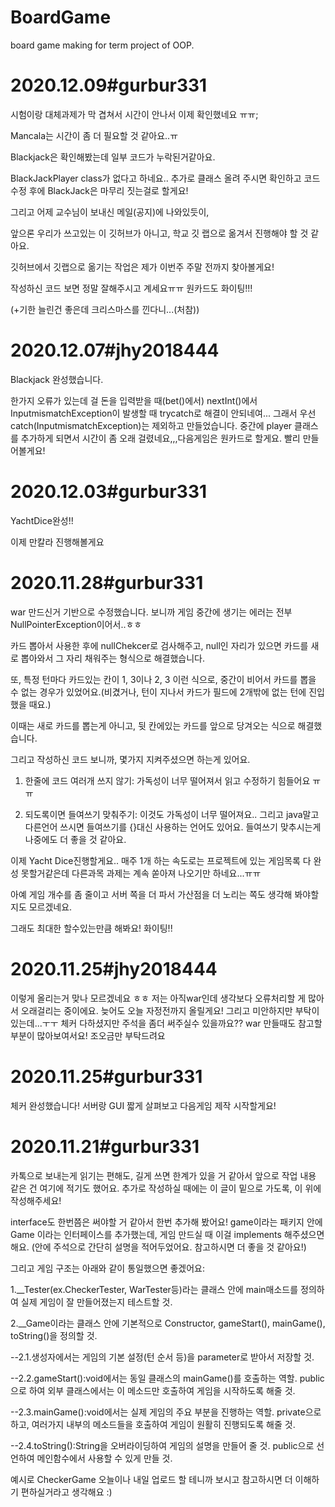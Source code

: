# BoardGame
board game making for term project of OOP.

# 2020.12.09#gurbur331
시험이랑 대체과제가 막 겹쳐서 시간이 안나서 이제 확인했네요 ㅠㅠ;

Mancala는 시간이 좀 더 필요할 것 같아요..ㅠ

Blackjack은 확인해봤는데 일부 코드가 누락된거같아요.

BlackJackPlayer class가 없다고 하네요.. 추가로 클래스 올려 주시면 확인하고 코드 수정 후에 BlackJack은 마무리 짓는걸로 할게요!

그리고 어제 교수님이 보내신 메일(공지)에 나와있듯이,

앞으론 우리가 쓰고있는 이 깃허브가 아니고, 학교 깃 랩으로 옮겨서 진행해야 할 것 같아요.

깃허브에서 깃랩으로 옮기는 작업은 제가 이번주 주말 전까지 찾아볼게요!

작성하신 코드 보면 정말 잘해주시고 계세요ㅠㅠ 원카드도 화이팅!!!

(+기한 늘린건 좋은데 크리스마스를 낀다니...(처참))

# 2020.12.07#jhy2018444
Blackjack 완성했습니다.

한가지 오류가 있는데 걸 돈을 입력받을 때(bet()에서) nextInt()에서 InputmismatchException이 발생할 때 trycatch로 해결이 안되네여...
그래서 우선 catch(InputmismatchException)는 제외하고 만들었습니다. 
중간에 player 클래스를 추가하게 되면서 시간이 좀 오래 걸렸네요,,,다음게임은 원카드로 할게요. 빨리 만들어볼게요!

# 2020.12.03#gurbur331

YachtDice완성!!

이제 만칼라 진행해볼게요

# 2020.11.28#gurbur331

war 만드신거 기반으로 수정했습니다. 보니까 게임 중간에 생기는 에러는 전부 NullPointerException이어서..ㅎㅎ

카드 뽑아서 사용한 후에 nullChekcer로 검사해주고, null인 자리가 있으면 카드를 새로 뽑아와서 그 자리 채워주는 형식으로 해결했습니다.

또, 특정 턴마다 카드있는 칸이 1, 3이나 2, 3 이런 식으로, 중간이 비어서 카드를 뽑을 수 없는 경우가 있었어요.(비겼거나, 턴이 지나서 카드가 필드에 2개밖에 없는 턴에 진입했을 때요.)

이때는 새로 카드를 뽑는게 아니고, 뒷 칸에있는 카드를 앞으로 당겨오는 식으로 해결했습니다.

그리고 작성하신 코드 보니까, 몇가지 지켜주셨으면 하는게 있어요.

1. 한줄에 코드 여러개 쓰지 않기: 가독성이 너무 떨어져서 읽고 수정하기 힘들어요 ㅠㅠ

2. 되도록이면 들여쓰기 맞춰주기: 이것도 가독성이 너무 떨어져요.. 그리고 java말고 다른언어 쓰시면 들여쓰기를 {}대신 사용하는 언어도 있어요. 들여쓰기 맞추시는게 나중에도 더 좋을 것 같아요.

이제 Yacht Dice진행할게요.. 매주 1개 하는 속도로는 프로젝트에 있는 게임목록 다 완성 못할거같은데 다른과목 과제는 계속 쏟아져 나오기만 하네요...ㅠㅠ

아예 게임 개수를 좀 줄이고 서버 쪽을 더 파서 가산점을 더 노리는 쪽도 생각해 봐야할지도 모르겠네요.

그래도 최대한 할수있는만큼 해봐요! 화이팅!!

# 2020.11.25#jhy2018444

이렇게 올리는거 맞나 모르겠네요 ㅎㅎ 저는 아직war인데 생각보다 오류처리할 게 많아서 오래걸리는 중이에요. 늦어도 오늘 자정전까지 올릴게요!
그리고 미안하지만 부탁이 있는데...ㅜㅜ 체커 다하셨지만 주석을 좀더 써주실수 있을까요?? war 만들때도 참고할 부분이 많아보여서요! 조오금만 부탁드려요

# 2020.11.25#gurbur331

체커 완성했습니다! 서버랑 GUI 짧게 살펴보고 다음게임 제작 시작할게요!

# 2020.11.21#gurbur331

카톡으로 보내는게 읽기는 편해도, 길게 쓰면 한계가 있을 거 같아서 앞으로 작업 내용 같은 건 여기에 적기도 했어요. 추가로 작성하실 때에는 이 글이 밑으로 가도록, 이 위에 작성해주세요!

interface도 한번쯤은 써야할 거 같아서 한번 추가해 봤어요!
game이라는 패키지 안에 Game 이라는 인터페이스를 추가했는데, 게임 만드실 때 이걸 implements 해주셨으면 해요.
(안에 주석으로 간단히 설명을 적어두었어요. 참고하시면 더 좋을 것 같아요!)

그리고 게임 구조는 아래와 같이 통일했으면 좋겠어요:

1.__Tester(ex.CheckerTester, WarTester등)라는 클래스 안에 main매소드를 정의하여 실제 게임이 잘 만들어졌는지 테스트할 것.

2.__Game이라는 클래스 안에 기본적으로 Constructor, gameStart(), mainGame(), toString()을 정의할 것.

--2.1.생성자에서는 게임의 기본 설정(턴 순서 등)을 parameter로 받아서 저장할 것.
 
--2.2.gameStart():void에서는 동일 클래스의 mainGame()를 호출하는 역할. public으로 하여 외부 클래스에서는 이 메소드만 호출하여 게임을 시작하도록 해줄 것.
 
--2.3.mainGame():void에서는 실제 게임의 주요 부분을 진행하는 역할. private으로 하고, 여러가지 내부의 메소드들을 호출하여 게임이 원활히 진행되도록 해줄 것.
 
--2.4.toString():String을 오버라이딩하여 게임의 설명을 만들어 줄 것. public으로 선언하여 메인함수에서 사용할 수 있게 만들 것.

예시로 CheckerGame 오늘이나 내일 업로드 할 테니까 보시고 참고하시면 더 이해하기 편하실거라고 생각해요 :)
